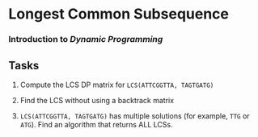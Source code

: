 # Longest Common Subsequence
### Introduction to *Dynamic Programming*

## Tasks

1. Compute the LCS DP matrix for ```LCS(ATTCGGTTA, TAGTGATG)```

2. Find the LCS without using a backtrack matrix

3. ```LCS(ATTCGGTTA, TAGTGATG)``` has multiple solutions (for example, ```TTG``` or ```ATG```). Find an algorithm that returns ALL LCSs.

